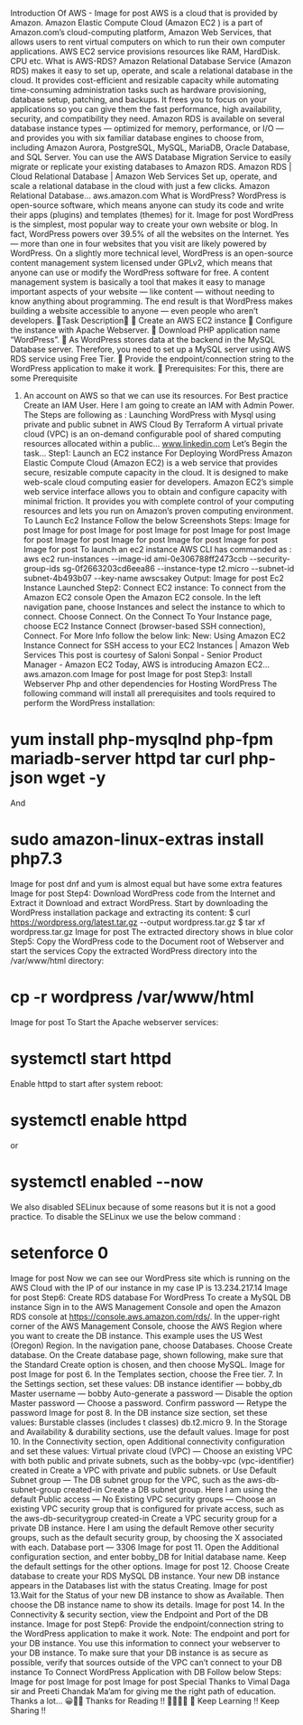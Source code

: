 Introduction Of AWS -
Image for post
AWS is a cloud that is provided by Amazon. Amazon Elastic Compute Cloud (Amazon EC2 ) is a part of Amazon.com’s cloud-computing platform, Amazon Web Services, that allows users to rent virtual computers on which to run their own computer applications. AWS EC2 service provisions resources like RAM, HardDisk. CPU etc.
What is AWS-RDS?
Amazon Relational Database Service (Amazon RDS) makes it easy to set up, operate, and scale a relational database in the cloud. It provides cost-efficient and resizable capacity while automating time-consuming administration tasks such as hardware provisioning, database setup, patching, and backups. It frees you to focus on your applications so you can give them the fast performance, high availability, security, and compatibility they need.
Amazon RDS is available on several database instance types — optimized for memory, performance, or I/O — and provides you with six familiar database engines to choose from, including Amazon Aurora, PostgreSQL, MySQL, MariaDB, Oracle Database, and SQL Server. You can use the AWS Database Migration Service to easily migrate or replicate your existing databases to Amazon RDS.
Amazon RDS | Cloud Relational Database | Amazon Web Services
Set up, operate, and scale a relational database in the cloud with just a few clicks. Amazon Relational Database…
aws.amazon.com
What is WordPress?
WordPress is open-source software, which means anyone can study its code and write their apps (plugins) and templates (themes) for it.
Image for post
WordPress is the simplest, most popular way to create your own website or blog. In fact, WordPress powers over 39.5% of all the websites on the Internet. Yes — more than one in four websites that you visit are likely powered by WordPress.
On a slightly more technical level, WordPress is an open-source content management system licensed under GPLv2, which means that anyone can use or modify the WordPress software for free. A content management system is basically a tool that makes it easy to manage important aspects of your website — like content — without needing to know anything about programming.
The end result is that WordPress makes building a website accessible to anyone — even people who aren’t developers.
🔰Task Description📄
🎯 Create an AWS EC2 instance
🎯 Configure the instance with Apache Webserver.
🎯 Download PHP application name “WordPress”.
🎯 As WordPress stores data at the backend in the MySQL Database server. Therefore, you need to set up a MySQL server using AWS RDS service using Free Tier.
🎯 Provide the endpoint/connection string to the WordPress application to make it work.
👀 Prerequisites:
For this, there are some Prerequisite
1. An account on AWS so that we can use its resources.
For Best practice Create an IAM User. Here I am going to create an IAM with Admin Power. The Steps are following as :
Launching WordPress with Mysql using private and public subnet in AWS Cloud By Terraform
A virtual private cloud (VPC) is an on-demand configurable pool of shared computing resources allocated within a public…
www.linkedin.com
Let’s Begin the task…
Step1: Launch an EC2 instance For Deploying WordPress
Amazon Elastic Compute Cloud (Amazon EC2) is a web service that provides secure, resizable compute capacity in the cloud. It is designed to make web-scale cloud computing easier for developers. Amazon EC2’s simple web service interface allows you to obtain and configure capacity with minimal friction. It provides you with complete control of your computing resources and lets you run on Amazon’s proven computing environment.
To Launch Ec2 Instance Follow the below Screenshots Steps:
Image for post
Image for post
Image for post
Image for post
Image for post
Image for post
Image for post
Image for post
Image for post
Image for post
Image for post
To launch an ec2 instance AWS CLI has commanded as :
aws ec2 run-instances --image-id ami-0e306788ff2473ccb --security-group-ids sg-0f2663203cd6eea86 --instance-type t2.micro --subnet-id subnet-4b493b07 --key-name awscsakey
Output:
Image for post
Ec2 Instance Launched
Step2: Connect EC2 instance:
To connect from the Amazon EC2 console
Open the Amazon EC2 console.
In the left navigation pane, choose Instances and select the instance to which to connect.
Choose Connect.
On the Connect To Your Instance page, choose EC2 Instance Connect (browser-based SSH connection), Connect.
For More Info follow the below link:
New: Using Amazon EC2 Instance Connect for SSH access to your EC2 Instances | Amazon Web Services
This post is courtesy of Saloni Sonpal - Senior Product Manager - Amazon EC2 Today, AWS is introducing Amazon EC2…
aws.amazon.com
Image for post
Image for post
Step3: Install Webserver Php and other dependencies for Hosting WordPress
The following command will install all prerequisites and tools required to perform the WordPress installation:
# yum install php-mysqlnd php-fpm mariadb-server httpd tar curl php-json wget -y
And
# sudo amazon-linux-extras install php7.3
Image for post
dnf and yum is almost equal but have some extra features
Image for post
Step4: Download WordPress code from the Internet and Extract it
Download and extract WordPress. Start by downloading the WordPress installation package and extracting its content:
$ curl https://wordpress.org/latest.tar.gz --output wordpress.tar.gz
$ tar xf wordpress.tar.gz
Image for post
The extracted directory shows in blue color
Step5: Copy the WordPress code to the Document root of Webserver and start the services
Copy the extracted WordPress directory into the /var/www/html directory:
# cp -r wordpress /var/www/html
Image for post
To Start the Apache webserver services:

# systemctl start httpd
Enable httpd to start after system reboot:
# systemctl enable httpd
or
# systemctl enabled --now
We also disabled SELinux because of some reasons but it is not a good practice. To disable the SELinux we use the below command :
# setenforce 0
Image for post
Now we can see our WordPress site which is running on the AWS Cloud with the IP of our instance in my case IP is 13.234.217.14
Image for post
Step6: Create RDS database For WordPress
To create a MySQL DB instance
Sign in to the AWS Management Console and open the Amazon RDS console at https://console.aws.amazon.com/rds/.
In the upper-right corner of the AWS Management Console, choose the AWS Region where you want to create the DB instance. This example uses the US West (Oregon) Region.
In the navigation pane, choose Databases.
Choose Create database.
On the Create database page, shown following, make sure that the Standard Create option is chosen, and then choose MySQL.
Image for post
Image for post
6. In the Templates section, choose the Free tier.
7. In the Settings section, set these values:
DB instance identifier — bobby_db
Master username — bobby
Auto-generate a password — Disable the option
Master password — Choose a password.
Confirm password — Retype the password
Image for post
8. In the DB instance size section, set these values:
Burstable classes (includes t classes)
db.t2.micro
9. In the Storage and Availability & durability sections, use the default values.
Image for post
10. In the Connectivity section, open Additional connectivity configuration and set these values:
Virtual private cloud (VPC) — Choose an existing VPC with both public and private subnets, such as the bobby-vpc (vpc-identifier) created in Create a VPC with private and public subnets. or Use Default
Subnet group — The DB subnet group for the VPC, such as the aws-db-subnet-group created-in Create a DB subnet group. Here I am using the default
Public access — No
Existing VPC security groups — Choose an existing VPC security group that is configured for private access, such as the aws-db-securitygroup created-in Create a VPC security group for a private DB instance. Here I am using the default
Remove other security groups, such as the default security group, by choosing the X associated with each.
Database port — 3306
Image for post
11. Open the Additional configuration section, and enter bobby_DB for Initial database name. Keep the default settings for the other options.
Image for post
12. Choose Create database to create your RDS MySQL DB instance.
Your new DB instance appears in the Databases list with the status Creating.
Image for post
13.Wait for the Status of your new DB instance to show as Available. Then choose the DB instance name to show its details.
Image for post
14. In the Connectivity & security section, view the Endpoint and Port of the DB instance.
Image for post
Step6: Provide the endpoint/connection string to the WordPress application to make it work.
Note: The endpoint and port for your DB instance. You use this information to connect your webserver to your DB instance.
To make sure that your DB instance is as secure as possible, verify that sources outside of the VPC can’t connect to your DB instance
To Connect WordPress Application with DB Follow below Steps:
Image for post
Image for post
Image for post
Special Thanks to Vimal Daga sir and Preeti Chandak Ma’am for giving me the right path of education. Thanks a lot… 😀🙌🏻
Thanks for Reading !! 🙌🏻😁📃
🔰 Keep Learning !! Keep Sharing !! 
